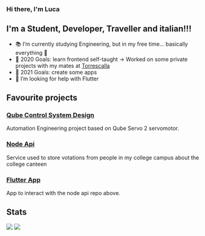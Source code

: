 ### Hi there, I'm Luca

## I'm a Student, Developer, Traveller and italian!!!

- 📚 I’m currently studying Engineering, but in my free time... basically everything 🤣
- 🥅 2020 Goals: learn frontend self-taught -> Worked on some private projects with my mates at [Torrescalla](https://github.com/torrescalla)
- 🥅 2021 Goals: create some apps
- 🤔 I’m looking for help with Flutter


<!-- ### Spotify Playing 🎧 -->

<!-- [<img src="https://now-playing-codestackr.vercel.app/api/spotify-playing" alt="lnk3 Spotify Playing" width="350" />](https://open.spotify.com/user/lukelr2000) -->


## Favourite projects

### [Qube Control System Design](https://github.com/lnk3/qube)
Automation Engineering project based on Qube Servo 2 servomotor.

### [Node Api](https://github.com/lnk3/nodeapi "Node Api Repo")
Service used to store votations from people in my college campus about the college canteen


### [Flutter App](https://github.com/Germain-L/WORKSHOP-B1 "FingSwipe repo")
App to interact with the node api repo above.


## Stats
![](https://github-readme-stats.vercel.app/api?username=lnk3&count_private=true&show_icons=true&theme=radical)
[![](https://github-readme-stats.vercel.app/api/wakatime?username=lnk3&theme=radical)](https://github.com/anuraghazra/github-readme-stats)
<!--
**lnk3/lnk3** is a ✨ _special_ ✨ repository because its `README.md` (this file) appears on your GitHub profile.

Here are some ideas to get you started:

- 🔭 I’m currently working on ...
- 🌱 I’m currently learning ...
- 👯 I’m looking to collaborate on ...
- 🤔 I’m looking for help with ...
- 💬 Ask me about ...
- 📫 How to reach me: ...
- 😄 Pronouns: ...
- ⚡ Fun fact: ...
-->
